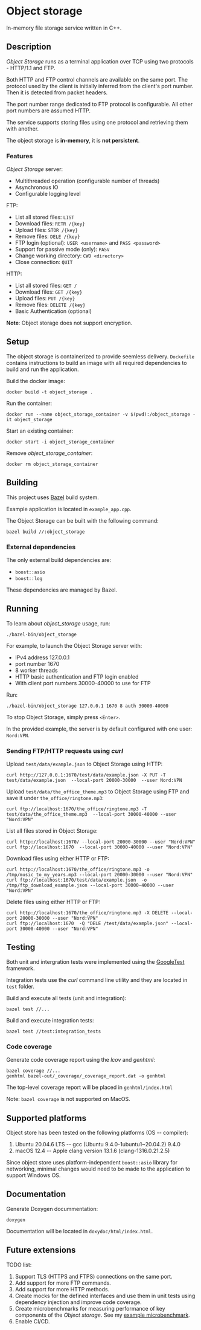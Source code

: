 # Object storage
In-memory file storage service written in C++. 


## Description
_Object Storage_ runs as a terminal application over TCP using two protocols - HTTP/1.1 and FTP. 

Both HTTP and FTP control channels are available on the same port. The protocol used by the client is initially inferred from the client's port number. Then it is detected from packet headers.

The port number range dedicated to FTP protocol is configurable. All other port numbers are assumed HTTP.

The service supports storing files using one protocol and retrieving them with another.

The object storage is **in-memory**, it is **not persistent**.

### Features
_Object Storage_ server:
- Multithreaded operation (configurable number of threads)
- Asynchronous IO
- Configurable logging level

FTP:
- List all stored files: `LIST`
- Download files: `RETR /{key}`
- Upload files: `STOR /{key}`
- Remove files: `DELE /{key}`
- FTP login (optional): `USER <username>` and `PASS <password>`
- Support for passive mode (only): `PASV`
- Change working directory: `CWD <directory>`
- Close connection: `QUIT`

HTTP:
- List all stored files: `GET /`
- Download files: `GET /{key}`
- Upload files: `PUT /{key}`
- Remove files: `DELETE /{key}`
- Basic Authentication (optional)

**Note**: Object storage does not support encryption.


## Setup
The object storage is containerized to provide seemless delivery.
`Dockefile` contains instructions to build an image with all required dependencies to build and run the application.

Build the docker image:
```
docker build -t object_storage .
```

Run the container:
```
docker run --name object_storage_container -v $(pwd):/object_storage -it object_storage
```

Start an existing container:
```
docker start -i object_storage_container
```

Remove _object_storage_container_:
```
docker rm object_storage_container
```


## Building
This project uses [Bazel](https://bazel.build/) build system.

Example application is located in `example_app.cpp`.

The Object Storage can be built with the following command:
```
bazel build //:object_storage
```

### External dependencies
The only external build dependencies are:
- `boost::asio`
- `boost::log`

These dependencies are managed by Bazel.


## Running
To learn about _object_storage_ usage, run:
```
./bazel-bin/object_storage 
```

For example, to launch the Object Storage server with:
- IPv4 address 127.0.0.1
- port number 1670
- 8 worker threads
- HTTP basic authentication and FTP login enabled
- With client port numbers 30000-40000 to use for FTP

Run:
```
./bazel-bin/object_storage 127.0.0.1 1670 8 auth 30000-40000
```

To stop Object Storage, simply press `<Enter>`.

In the provided example, the server is by default configured with one user: `Nord:VPN`.

### Sending FTP/HTTP requests using _curl_
Upload `test/data/example.json` to Object Storage using HTTP:
```
curl http://127.0.0.1:1670/test/data/example.json -X PUT -T test/data/example.json  --local-port 20000-30000  --user Nord:VPN
```

Upload `test/data/the_office_theme.mp3` to Object Storage using FTP and save it under `the_office/ringtone.mp3`:
```
curl ftp://localhost:1670/the_office/ringtone.mp3 -T test/data/the_office_theme.mp3  --local-port 30000-40000 --user "Nord:VPN"
```

List all files stored in Object Storage:
```
curl http://localhost:1670/ --local-port 20000-30000 --user "Nord:VPN"
curl ftp://localhost:1670  --local-port 30000-40000 --user "Nord:VPN"
```

Download files using either HTTP or FTP:
```
curl http://localhost:1670/the_office/ringtone.mp3 -o /tmp/music_to_my_years.mp3 --local-port 20000-30000 --user "Nord:VPN"
curl ftp://localhost:1670/test/data/example.json  -o /tmp/ftp_download_example.json --local-port 30000-40000 --user "Nord:VPN" 
```

Delete files using either HTTP or FTP:
```
curl http://localhost:1670/the_office/ringtone.mp3 -X DELETE --local-port 20000-30000 --user "Nord:VPN"
curl ftp://localhost:1670  -Q "DELE /test/data/example.json" --local-port 30000-40000 --user "Nord:VPN"
```


## Testing
Both unit and intergration tests were implemented using the [GoogleTest](https://github.com/google/googletest) framework.

Integration tests use the _curl_ command line utility and they are located in `test` folder.


Build and execute all tests (unit and integration):
```
bazel test //...
```

Build and execute integration tests:
```
bazel test //test:integration_tests
```

### Code coverage
Generate code coverage report using the _lcov_ and _genhtml_:
```
bazel coverage //...
genhtml bazel-out/_coverage/_coverage_report.dat -o genhtml
```

The top-level coverage report will be placed in `genhtml/index.html`

Note: `bazel coverage` is not supported on MacOS.


## Supported platforms
Object store has been tested on the following platforms (OS -- compiler):
1. Ubuntu 20.04.6 LTS -- gcc (Ubuntu 9.4.0-1ubuntu1~20.04.2) 9.4.0
2. macOS 12.4 -- Apple clang version 13.1.6 (clang-1316.0.21.2.5)

Since object store uses platform-independent `boost::asio` library for networking, minimal changes would need to be made to the application to support Windows OS.


## Documentation
Generate Doxygen docummentation: 
```
doxygen
```
Documentation will be located in `doxydoc/html/index.html`.


## Future extensions
TODO list:
1. Support TLS (HTTPS and FTPS) connections on the same port.
2. Add support for more FTP commands.
3. Add support for more HTTP methods.
4. Create mocks for the defined interfaces and use them in unit tests using dependency injection and improve code coverage.
5. Create microbenchmarks for measuring performance of key components of the _Object storage_. See my [example microbenchmark](https://github.com/polishCurl/IPv4_geo_lookup/blob/main/csv/csv_reader/bench/csv_reader_bench.cpp).
6. Enable CI/CD.
